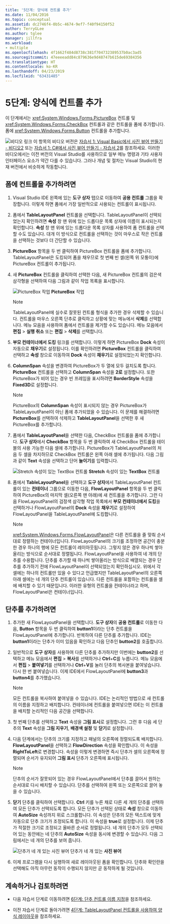 ```yaml
---
title: '5단계: 양식에 컨트롤 추가'
ms.date: 11/04/2016
ms.topic: conceptual
ms.assetid: dc2746f4-0b5c-4674-9ef7-f40f94150f52
author: TerryGLee
ms.author: tglee
manager: jillfra
ms.workload:
- multiple
ms.openlocfilehash: 4f1662f484d8738c381f704732389537b0ac3ad5
ms.sourcegitcommit: 47eeeeadd84c879636e9d48747b615de69384356
ms.translationtype: HT
ms.contentlocale: ko-KR
ms.lasthandoff: 04/23/2019
ms.locfileid: "63431485"
---
```

# <a name="step-5-add-controls-to-your-form"></a>5단계: 양식에 컨트롤 추가
이 단계에서는 <xref:System.Windows.Forms.PictureBox> 컨트롤 및 <xref:System.Windows.Forms.CheckBox> 컨트롤과 같은 컨트롤을 폼에 추가합니다. 폼에 <xref:System.Windows.Forms.Button> 컨트롤을 추가합니다.

 ![비디오 링크](../data-tools/media/playvideo.gif) 이 항목의 비디오 버전은 [자습서 1: Visual Basic에서 사진 뷰어 만들기 - 비디오2](http://go.microsoft.com/fwlink/?LinkId=205211) 또는 [자습서 1: C#에서 사진 뷰어 만들기 - 자습서 2](http://go.microsoft.com/fwlink/?LinkId=205200)를 참조하세요. 이러한 비디오에서는 이전 버전의 Visual Studio를 사용하므로 일부 메뉴 명령과 기타 사용자 인터페이스 요소가 약간 다를 수 있습니다. 그러나 개념 및 절차는 Visual Studio의 현재 버전에서 비슷하게 작동합니다.

## <a name="to-add-controls-to-your-form"></a>폼에 컨트롤을 추가하려면

1. Visual Studio IDE 왼쪽에 있는 **도구 상자** 탭으로 이동하여 **공용 컨트롤** 그룹을 확장합니다. 이렇게 하면 폼에서 가장 일반적으로 사용되는 컨트롤이 표시됩니다.

2. 폼에서 **TableLayoutPanel** 컨트롤을 선택합니다. TableLayoutPanel이 선택되었는지 확인하려면 **속성** 창 맨 위에 있는 드롭다운 목록 상자에 이름이 표시되는지 확인합니다. **속성** 창 맨 위에 있는 드롭다운 목록 상자를 사용하여 폼 컨트롤을 선택할 수도 있습니다. 대개 이 방식으로 컨트롤을 선택하는 것이 마우스로 작은 컨트롤을 선택하는 것보다 더 간단할 수 있습니다.

3. **PictureBox** 항목을 두 번 클릭하여 PictureBox 컨트롤을 폼에 추가합니다. TableLayoutPanel은 도킹되어 폼을 채우므로 첫 번째 빈 셀(왼쪽 위 모퉁이)에 PictureBox 컨트롤이 추가됩니다.

4. 새 **PictureBox** 컨트롤을 클릭하여 선택한 다음, 새 PictureBox 컨트롤의 검은색 삼각형을 선택하여 다음 그림과 같이 작업 목록을 표시합니다.

     ![PictureBox 작업](../ide/media/express_pictureboxtasks.png)
**PictureBox** 작업

    > [!NOTE]
    > TableLayoutPanel에 실수로 잘못된 컨트롤 형식을 추가한 경우 삭제할 수 있습니다. 컨트롤을 마우스 오른쪽 단추로 클릭하고 상황에 맞는 메뉴에서 **삭제**를 선택합니다. 메뉴 모음을 사용하여 폼에서 컨트롤을 제거할 수도 있습니다. 메뉴 모음에서 **편집** > **실행 취소** 또는 **편집** > **삭제**를 선택합니다.

5. **부모 컨테이너에서 도킹** 링크를 선택합니다. 이렇게 하면 PictureBox **Dock** 속성이 자동으로 **채우기**로 설정됩니다. 이를 확인하려면 **PictureBox** 컨트롤을 클릭하여 선택하고 **속성** 창으로 이동하여 **Dock** 속성이 **채우기**로 설정되었는지 확인합니다.

6. **ColumnSpan** 속성을 변경하여 PictureBox가 두 열에 모두 걸치도록 합니다. **PictureBox** 컨트롤을 선택하고 **ColumnSpan** 속성을 **2로** 설정합니다. 또한 PictureBox가 비어 있는 경우 빈 프레임을 표시하려면 **BorderStyle** 속성을 **Fixed3D**로 설정합니다.

    > [!NOTE]
    > PictureBox의 **ColumnSpan** 속성이 표시되지 않는 경우 PictureBox가 TableLayoutPanel이 아닌 폼에 추가되었을 수 있습니다. 이 문제를 해결하려면 **PictureBox**를 선택하여 삭제하고 **TableLayoutPanel**을 선택한 후 새 PictureBox를 추가합니다.

7. 폼에서 **TableLayoutPanel**을 선택한 다음, CheckBox 컨트롤을 폼에 추가합니다. **도구 상자**에서 **CheckBox** 항목을 두 번 클릭하여 새 CheckBox 컨트롤을 테이블의 사용 가능한 다음 셀에 추가합니다. PictureBox가 TableLayoutPanel의 처음 두 셀을 차지하므로 CheckBox 컨트롤은 왼쪽 아래 셀에 추가됩니다. 다음 그림과 같이 **Text** 속성을 선택하고 단어 **늘이기**를 입력합니다.

     ![Stretch 속성이 있는 TextBox 컨트롤](../ide/media/express_pictureviewercheckbox.png)
**Stretch** 속성이 있는 **TextBox** 컨트롤

8. 폼에서 **TableLayoutPanel**을 선택하고 **도구 상자**에서 TableLayoutPanel 컨트롤이 있는 **컨테이너** 그룹으로 이동한 다음, **FlowLayoutPanel** 항목을 두 번 클릭하여 PictureBox의 마지막 셀(오른쪽 맨 아래)에 새 컨트롤을 추가합니다. 그런 다음 FlowLayoutPanel의 검정색 삼각형 작업 목록에서 **부모 컨테이너에서 도킹**을 선택하거나 FlowLayoutPanel의 **Dock** 속성을 **채우기**로 설정하여 FlowLayoutPanel을 TableLayoutPanel에 도킹합니다.

    > [!NOTE]
    > <xref:System.Windows.Forms.FlowLayoutPanel>은 다른 컨트롤을 줄 맞춰 순서대로 정렬하는 컨테이너입니다. FlowLayoutPanel의 크기를 조정하면 공간이 충분한 경우 하나의 행에 모든 컨트롤이 레이아웃됩니다. 그렇지 않은 경우 하나씩 쌓아올리는 방식으로 순서대로 정렬됩니다. FlowLayoutPanel을 사용하여 네 개의 단추를 수용합니다. 단추를 추가할 때 하나씩 쌓아올리는 방식으로 배열되는 경우 단추를 추가하기 전에 FlowLayoutPanel이 선택되었는지 확인하십시오. 위에서 각 셀에는 하나의 컨트롤만 있을 수 있다고 언급했지만 TableLayoutPanel의 오른쪽 아래 셀에는 네 개의 단추 컨트롤이 있습니다. 다른 컨트롤을 포함하는 컨트롤을 셀에 배치할 수 있기 때문입니다. 이러한 유형의 컨트롤을 컨테이너라고 하며, FlowLayoutPanel은 컨테이너입니다.

## <a name="to-add-buttons"></a>단추를 추가하려면

1. 추가한 새 FlowLayoutPanel을 선택합니다. **도구 상자**의 **공용 컨트롤**로 이동한 다음, **Button** 항목을 두 번 클릭하여 **button1**이라는 단추 컨트롤을 FlowLayoutPanel에 추가합니다. 반복하여 다른 단추를 추가합니다. IDE는 **button1**이라는 단추가 이미 있음을 확인하고 다음 단추인 **button2**를 호출합니다.

2. 일반적으로 **도구 상자**를 사용하여 다른 단추를 추가하지만 이번에는 **button2**를 선택하고 메뉴 모음에서 **편집** > **복사**를 선택하거나 **Ctrl**+**C**를 누릅니다. 메뉴 모음에서 **편집** > **붙여넣기**를 선택하거나 **Ctrl**+**V**를 눌러 단추의 복사본을 붙여넣습니다. 다시 한 번 붙여넣습니다. 이제 IDE에서 FlowLayoutPanel에 **button3**과 **button4**를 추가했습니다.

    > [!NOTE]
    > 모든 컨트롤을 복사하여 붙여넣을 수 있습니다. IDE는 논리적인 방법으로 새 컨트롤의 이름을 지정하고 배치합니다. 컨테이너에 컨트롤을 붙여넣으면 IDE는 이 컨트롤을 배치할 논리적인 다음 공간을 선택합니다.

3. 첫 번째 단추를 선택하고 **Text** 속성을 **그림 표시**로 설정합니다. 그런 후 다음 세 단추의 **Text** 속성을 **그림 지우기**, **배경색 설정** 및 **닫기**로 설정합니다.

4. 다음 단계에서는 단추의 크기를 지정하고 패널의 오른쪽에 정렬되도록 배치합니다. **FlowLayoutPanel**을 선택하고 **FlowDirection** 속성을 확인합니다. 이 속성을 **RightToLeft**로 변경합니다. 속성을 이렇게 변경하면 즉시 단추가 셀의 오른쪽에 정렬되며 순서가 유지되어 **그림 표시** 단추가 오른쪽에 표시됩니다.

    > [!NOTE]
    > 단추의 순서가 잘못되어 있는 경우 FlowLayoutPanel에서 단추를 끌어서 원하는 순서대로 다시 배치할 수 있습니다. 단추를 선택하여 왼쪽 또는 오른쪽으로 끌어 놓을 수 있습니다.

5. **닫기** 단추를 클릭하여 선택합니다. **Ctrl** 키를 누른 채로 다른 세 개의 단추를 선택하여 모든 단추가 선택되도록 합니다. 모든 단추가 선택된 상태로 **속성** 창으로 이동하여 **AutoSize** 속성까지 위로 스크롤합니다. 이 속성은 단추의 모든 텍스트에 맞게 자동으로 단추 크기가 조정되도록 합니다. 이 속성을 **true**로 설정합니다. 이제 단추가 적절한 크기로 조정되고 올바른 순서로 정렬됩니다. 네 개의 단추가 모두 선택되어 있는 동안에는 네 단추의 **AutoSize** 속성을 동시에 변경할 수 있습니다. 다음 그림에서는 네 개의 단추를 보여 줍니다.

     ![단추가 네 개 있는 사진 뷰어](../ide/media/express_autosize.png)
단추가 네 개 있는 **사진 뷰어**

6. 이제 프로그램을 다시 실행하여 새로 레이아웃된 폼을 확인합니다. 단추와 확인란을 선택해도 아직 아무런 동작이 수행되지 않지만 곧 동작하게 될 것입니다.

## <a name="to-continue-or-review"></a>계속하거나 검토하려면

- 다음 자습서 단계로 이동하려면 [6단계: 단추 컨트롤 이름 지정](../ide/step-6-name-your-button-controls.md)을 참조하세요.

- 이전 자습서 단계로 돌아가려면 [4단계: TableLayoutPanel 컨트롤을 사용하여 양식 레이아웃](../ide/step-4-lay-out-your-form-with-a-tablelayoutpanel-control.md)을 참조하세요.
